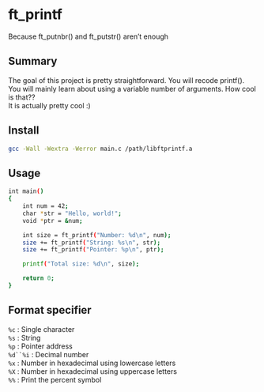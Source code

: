 # ft_printf
Because ft_putnbr() and ft_putstr() aren’t enough

## Summary
The goal of this project is pretty straightforward. You will recode printf().  
You will mainly learn about using a variable number of arguments. How cool is that??  
It is actually pretty cool :)

## Install
```sh
gcc -Wall -Wextra -Werror main.c /path/libftprintf.a
```

## Usage
```sh
int main()
{
    int num = 42;
    char *str = "Hello, world!";
    void *ptr = &num;

    int size = ft_printf("Number: %d\n", num);
    size += ft_printf("String: %s\n", str);
    size += ft_printf("Pointer: %p\n", ptr);

    printf("Total size: %d\n", size);

    return 0;
}
```

## Format specifier
`%c` : Single character  
`%s` : String  
`%p` : Pointer address  
`%d``%i` : Decimal number  
`%x` : Number in hexadecimal using lowercase letters  
`%X` : Number in hexadecimal using uppercase letters  
`%%` : Print the percent symbol
